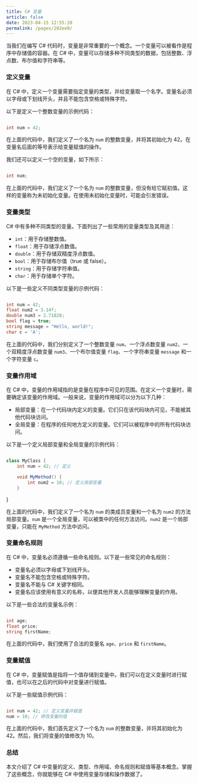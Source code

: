 ```yaml
---
title: C# 变量
article: false
date: 2023-04-15 12:55:20
permalink: /pages/202ee0/
---
```


当我们在编写 C# 代码时，变量是非常重要的一个概念。一个变量可以被看作是程序中存储值的容器。在 C# 中，变量可以存储多种不同类型的数据，包括整数、浮点数、布尔值和字符串等。
### 定义变量

在 C# 中，定义一个变量需要指定变量的类型，并给变量取一个名字。变量名必须以字母或下划线开头，并且不能包含空格或特殊字符。

以下是定义一个整数变量的示例代码：

```csharp

int num = 42;
```



在上面的代码中，我们定义了一个名为 `num` 的整数变量，并将其初始化为 42。在变量名后面的等号表示给变量赋值的操作。

我们还可以定义一个空的变量，如下所示：

```csharp

int num;
```



在上面的代码中，我们定义了一个名为 `num` 的整数变量，但没有给它赋初值。这样的变量称为未初始化变量。在使用未初始化变量时，可能会引发错误。
### 变量类型

C# 中有多种不同类型的变量。下面列出了一些常用的变量类型及其用途： 
- `int`：用于存储整数值。 
- `float`：用于存储浮点数值。 
- `double`：用于存储双精度浮点数值。 
- `bool`：用于存储布尔值（true 或 false）。 
- `string`：用于存储字符串值。 
- `char`：用于存储单个字符。

以下是一些定义不同类型变量的示例代码：

```csharp

int num = 42;
float num2 = 3.14f;
double num3 = 2.71828;
bool flag = true;
string message = "Hello, world!";
char c = 'A';
```



在上面的代码中，我们分别定义了一个整数变量 `num`、一个浮点数变量 `num2`、一个双精度浮点数变量 `num3`、一个布尔值变量 `flag`、一个字符串变量 `message` 和一个字符变量 `c`。
### 变量作用域

在 C# 中，变量的作用域指的是变量在程序中可见的范围。在定义一个变量时，需要确定该变量的作用域。一般来说，变量的作用域可以分为以下几种：
- 局部变量：在一个代码块内定义的变量。它们只在该代码块内可见，不能被其他代码块访问。
- 全局变量：在程序的任何地方定义的变量。它们可以被程序中的所有代码块访问。

以下是一个定义局部变量和全局变量的示例代码：

```csharp

class MyClass {
    int num = 42; // 定义

    void MyMethod() {
        int num2 = 10; // 定义局部变量
    }
```



}

在上面的代码中，我们定义了一个名为 `num` 的类成员变量和一个名为 `num2` 的方法局部变量。`num` 是一个全局变量，可以被类中的任何方法访问。`num2` 是一个局部变量，只能在 `MyMethod` 方法中访问。
### 变量命名规则

在 C# 中，变量名必须遵循一些命名规则。以下是一些常见的命名规则：
- 变量名必须以字母或下划线开头。
- 变量名不能包含空格或特殊字符。
- 变量名不能与 C# 关键字相同。
- 变量名应该使用有意义的名称，以便其他开发人员能够理解变量的作用。

以下是一些合法的变量名示例：

```csharp

int age;
float price;
string firstName;
```



在上面的代码中，我们使用了合法的变量名 `age`、`price` 和 `firstName`。
### 变量赋值

在 C# 中，变量赋值是指将一个值存储到变量中。我们可以在定义变量时进行赋值，也可以在之后的代码中对变量进行赋值。

以下是一些赋值示例代码：

```csharp

int num = 42; // 定义变量并赋值
num = 10; // 修改变量的值
```



在上面的代码中，我们首先定义了一个名为 `num` 的整数变量，并将其初始化为 42。然后，我们将变量的值修改为 10。
### 总结

本文介绍了 C# 中变量的定义、类型、作用域、命名规则和赋值等基本概念。掌握了这些概念，你就能够在 C# 中使用变量存储和操作数据了。
